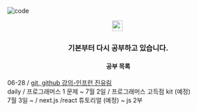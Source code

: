 ![code](https://user-images.githubusercontent.com/80537765/175788239-f84f9874-4abf-4eac-9a3b-ee1de73f10f4.png)


<p align="center">
  <img src="https://img.shields.io/badge/Javascript-323330?style=flat-square&logo=JavaScript&logoColor=f0db4f" height="24" />&nbsp
</p>

<h3 align="center">기본부터 다시 공부하고 있습니다.</h3>

<h4 align="center">공부 목록</h4>

06-28 / [git, github 강의-인프런 진유림](https://www.inflearn.com/course/%ED%8C%80%EA%B0%9C%EB%B0%9C-%EA%B9%83-%EA%B9%83%ED%97%88%EB%B8%8C/lecture/68185?tab=curriculum&volume=1.00)   
      daily / 프로그래머스 1 문제
      ~ 7월 2일 / 프로그래머스 고득점 kit (예정)      
      7월 3일 ~ / next.js /react 튜토리얼 (예정) 
      ~ js 2부

<p align="center">
<!--   <img src="https://img.shields.io/badge/HTML5-f06529?style=flat-square&logo=HTML5&logoColor=ebebeb" height="24" />&nbsp
  <img src="https://img.shields.io/badge/CSS3-1572b6?style=flat-square&logo=CSS3&logoColor=ebebeb" height="24" />&nbsp
  <img src="https://img.shields.io/badge/Sass-cc6699?style=flat-square&logo=Sass&logoColor=ebebeb" height="24" />&nbsp -->
</p>

